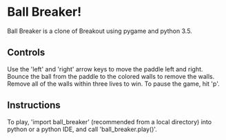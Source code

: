 # Ball Breaker!
Ball Breaker is a clone of Breakout using pygame and python 3.5.

## Controls
Use the 'left' and 'right' arrow keys to move the paddle left and right. Bounce the ball from the paddle to the colored walls
to remove the walls. Remove all of the walls within three lives to win. To pause the game, hit 'p'.

## Instructions
To play, 'import ball_breaker' (recommended from a local directory) into python or a python IDE, and call 'ball_breaker.play()'.
